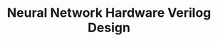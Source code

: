 ---
title: Neural Network Hardware Verilog Design
layout: home
nav_order: 3
parent: Academic Work
---